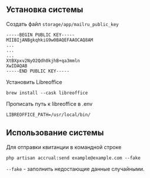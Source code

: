 

## Установка системы

Создать файл `storage/app/mailru_public_key`
```
-----BEGIN PUBLIC KEY-----
MIIBIjANBgkqhkiG9w0BAQEFAAOCAQ8AM
...
...
...
XtBXpxv2NyO2Qdh0kjhB+qa3mmln
XwIDAQAB
-----END PUBLIC KEY-----
```


Установить Libreoffice
```
brew install --cask libreoffice
```

Прописать путь к libreoffice в .env
```
LIBREOFFICE_PATH=/usr/local/bin/
```

## Использование системы

Для отправки квитанции в командной строке
```
php artisan accrual:send example@example.com --fake
```

`--fake` - заполнить недостающие данные случайными.
